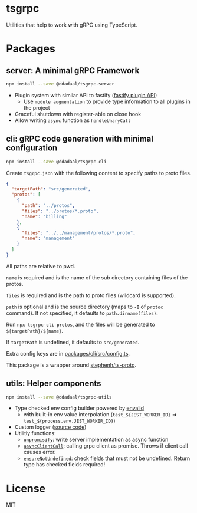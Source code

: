 # tsgrpc

Utilities that help to work with gRPC using TypeScript.

# Packages

## server: A minimal gRPC Framework

```bash
npm install --save @ddadaal/tsgrpc-server
```

- Plugin system with similar API to fastify ([fastify plugin API](https://www.fastify.io/docs/latest/Plugins/))
  - Use `module augmentation` to provide type information to all plugins in the project
- Graceful shutdown with register-able on close hook
- Allow writing `async` function as `handleUnaryCall`

## cli: gRPC code generation with minimal configuration

```bash
npm install --save @ddadaal/tsgrpc-cli
```

Create `tsgrpc.json` with the following content to specify paths to proto files.

```json
{
  "targetPath": "src/generated",
  "protos": [
    {
      "path": "../protos",
      "files": "../protos/*.proto",
      "name": "billing"
    },
    {
      "files": "../../management/protos/*.proto",
      "name": "management"
    }
  ]
}
```

All paths are relative to pwd. 

`name` is required and is the name of the sub directory containing files of the protos.

`files` is required and is the path to proto files (wildcard is supported).

`path` is optional and is the source directory (maps to `-I` of `protoc` command). If not specified, it defaults to `path.dirname(files)`.

Run `npx tsgrpc-cli protos`, and the files will be generated to `${targetPath}/${name}`.

If `targetPath` is undefined, it defaults to `src/generated`.

Extra config keys are in [packages/cli/src/config.ts](packages/cli/src/config.ts).

This package is a wrapper around [stephenh/ts-proto](https://github.com/stephenh/ts-proto).

## utils: Helper components

```bash
npm install --save @ddadaal/tsgrpc-utils
```

- Type checked env config builder powered by [envalid](https://github.com/af/envalid)
  - with built-in env value interpolation (`test_${JEST_WORKER_ID}` => `test_${process.env.JEST_WORKER_ID}`)
- Custom logger ([source code](packages/utils/src/log.ts))
- Utilitiy functions:
  - [`unpromisify`](packages/utils/src/utils/async.ts): write server implementation as async function
  - [`asyncClientCall`](packages/utils/src/utils/async.ts): calling grpc client as promise. Throws if client call causes error.
  - [`ensureNotUndefined`](packages/utils/src/utils/validations.ts): check fields that must not be undefined. Return type has checked fields required!

# License

MIT
